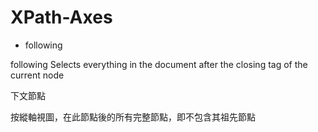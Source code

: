 # XPath-Axes

* following

 following	Selects everything in the document after the closing tag of the current node
 
 下文節點	

按縱軸視圖，在此節點後的所有完整節點，即不包含其祖先節點
